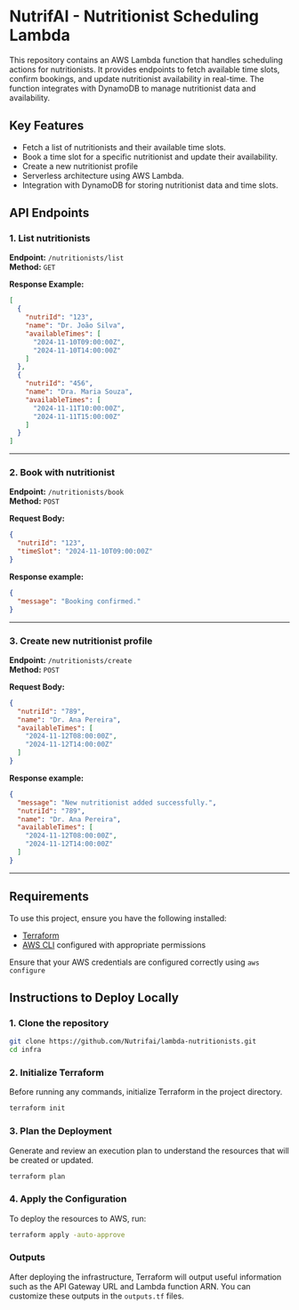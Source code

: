 # NutrifAI - Nutritionist Scheduling Lambda
This repository contains an AWS Lambda function that handles scheduling actions for nutritionists. It provides endpoints to fetch available time slots, confirm bookings, and update nutritionist availability in real-time. The function integrates with DynamoDB to manage nutritionist data and availability.

## Key Features

- Fetch a list of nutritionists and their available time slots.
- Book a time slot for a specific nutritionist and update their availability.
- Create a new nutritionist profile
- Serverless architecture using AWS Lambda.
- Integration with DynamoDB for storing nutritionist data and time slots.

## API Endpoints

### **1. List nutritionists**

**Endpoint:** `/nutritionists/list`  
**Method:** `GET`

**Response Example:**
```json
[
  {
    "nutriId": "123",
    "name": "Dr. João Silva",
    "availableTimes": [
      "2024-11-10T09:00:00Z",
      "2024-11-10T14:00:00Z"
    ]
  },
  {
    "nutriId": "456",
    "name": "Dra. Maria Souza",
    "availableTimes": [
      "2024-11-11T10:00:00Z",
      "2024-11-11T15:00:00Z"
    ]
  }
]
```

---

### **2. Book with nutritionist**

**Endpoint:** `/nutritionists/book`  
**Method:** `POST`

**Request Body:**
```json
{
  "nutriId": "123",
  "timeSlot": "2024-11-10T09:00:00Z"
}
```

**Response example:**
```json
{
  "message": "Booking confirmed."
}
```

---

### **3. Create new nutritionist profile**

**Endpoint:** `/nutritionists/create`  
**Method:** `POST`

**Request Body:**
```json
{
  "nutriId": "789",
  "name": "Dr. Ana Pereira",
  "availableTimes": [
    "2024-11-12T08:00:00Z",
    "2024-11-12T14:00:00Z"
  ]
}

```

**Response example:**
```json
{
  "message": "New nutritionist added successfully.",
  "nutriId": "789",
  "name": "Dr. Ana Pereira",
  "availableTimes": [
    "2024-11-12T08:00:00Z",
    "2024-11-12T14:00:00Z"
  ]
}

```
---

## Requirements

To use this project, ensure you have the following installed:
- [Terraform](https://www.terraform.io/downloads)
- [AWS CLI](https://aws.amazon.com/cli/) configured with appropriate permissions

Ensure that your AWS credentials are configured correctly using `aws configure`

## Instructions to Deploy Locally

### 1. Clone the repository
```bash
git clone https://github.com/Nutrifai/lambda-nutritionists.git
cd infra
```

### 2. Initialize Terraform
Before running any commands, initialize Terraform in the project directory.
```bash
terraform init
```

### 3. Plan the Deployment
Generate and review an execution plan to understand the resources that will be created or updated.
```bash
terraform plan
```

### 4. Apply the Configuration
To deploy the resources to AWS, run:
```bash
terraform apply -auto-approve
```

### Outputs
After deploying the infrastructure, Terraform will output useful information such as the API Gateway URL and Lambda function ARN. You can customize these outputs in the `outputs.tf` files.